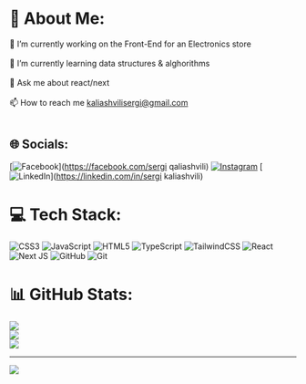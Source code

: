 # 💫 About Me:
🔭 I’m currently working on the Front-End for an Electronics store<br><br>🌱 I’m currently learning data structures & alghorithms<br><br>💬 Ask me about react/next<br><br>📫 How to reach me kaliashvilisergi@gmail.com<br><br>


## 🌐 Socials:
[![Facebook](https://img.shields.io/badge/Facebook-%231877F2.svg?logo=Facebook&logoColor=white)](https://facebook.com/sergi qaliashvili) [![Instagram](https://img.shields.io/badge/Instagram-%23E4405F.svg?logo=Instagram&logoColor=white)](https://instagram.com/sergi_qaliashvili) [![LinkedIn](https://img.shields.io/badge/LinkedIn-%230077B5.svg?logo=linkedin&logoColor=white)](https://linkedin.com/in/sergi kaliashvili) 

# 💻 Tech Stack:
![CSS3](https://img.shields.io/badge/css3-%231572B6.svg?style=for-the-badge&logo=css3&logoColor=white) ![JavaScript](https://img.shields.io/badge/javascript-%23323330.svg?style=for-the-badge&logo=javascript&logoColor=%23F7DF1E) ![HTML5](https://img.shields.io/badge/html5-%23E34F26.svg?style=for-the-badge&logo=html5&logoColor=white) ![TypeScript](https://img.shields.io/badge/typescript-%23007ACC.svg?style=for-the-badge&logo=typescript&logoColor=white) ![TailwindCSS](https://img.shields.io/badge/tailwindcss-%2338B2AC.svg?style=for-the-badge&logo=tailwind-css&logoColor=white) ![React](https://img.shields.io/badge/react-%2320232a.svg?style=for-the-badge&logo=react&logoColor=%2361DAFB) ![Next JS](https://img.shields.io/badge/Next-black?style=for-the-badge&logo=next.js&logoColor=white) ![GitHub](https://img.shields.io/badge/github-%23121011.svg?style=for-the-badge&logo=github&logoColor=white) ![Git](https://img.shields.io/badge/git-%23F05033.svg?style=for-the-badge&logo=git&logoColor=white)
# 📊 GitHub Stats:
![](https://github-readme-stats.vercel.app/api?username=sergiojaa&theme=dark&hide_border=false&include_all_commits=false&count_private=false)<br/>
![](https://github-readme-streak-stats.herokuapp.com/?user=sergiojaa&theme=dark&hide_border=false)<br/>
![](https://github-readme-stats.vercel.app/api/top-langs/?username=sergiojaa&theme=dark&hide_border=false&include_all_commits=false&count_private=false&layout=compact)

---
[![](https://visitcount.itsvg.in/api?id=sergiojaa&icon=0&color=0)](https://visitcount.itsvg.in)

<!-- Proudly created with GPRM ( https://gprm.itsvg.in ) -->

